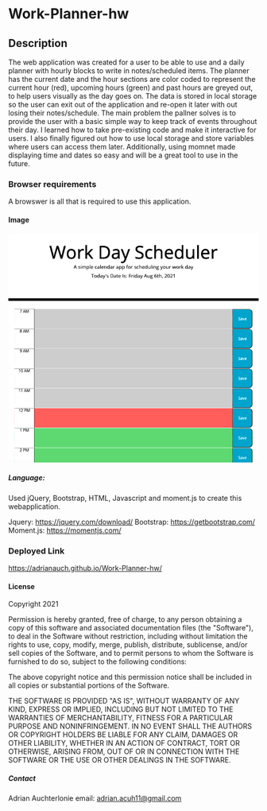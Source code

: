 # Work-Planner-hw

## Description

The web application was created for a user to be able to use and a daily planner with hourly blocks to write in notes/scheduled items. The planner has the current date and the hour sections are color coded to represent the current hour (red), upcoming hours (green) and past hours are greyed out, to help users visually as the day goes on. The data is stored in local storage so the user can exit out of the application and re-open it later with out losing their notes/schedule. The main problem the pallner solves is to provide the user with a basic simple way to keep track of events throughout their day. I learned how to take pre-existing code and make it interactive for users. I also finally figured out how to use local storage and store variables where users can access them later. Additionally, using momnet made displaying time and dates so easy and will be a great tool to use in the future.

### Browser requirements

A browswer is all that is required to use this application.

#### Image

![Daily palnner with date and hour blocks color coordinated based on hour](assets/images/overview.png)

##### Language:

Used jQuery, Bootstrap, HTML, Javascript and moment.js to create this webapplication.

Jquery: https://jquery.com/download/
Bootstrap: https://getbootstrap.com/
Moment.js: https://momentjs.com/

### Deployed Link

https://adrianauch.github.io/Work-Planner-hw/

#### License

Copyright 2021

Permission is hereby granted, free of charge, to any person obtaining a copy of this software and associated documentation files (the "Software"), to deal in the Software without restriction, including without limitation the rights to use, copy, modify, merge, publish, distribute, sublicense, and/or sell copies of the Software, and to permit persons to whom the Software is furnished to do so, subject to the following conditions:

The above copyright notice and this permission notice shall be included in all copies or substantial portions of the Software.

THE SOFTWARE IS PROVIDED "AS IS", WITHOUT WARRANTY OF ANY KIND, EXPRESS OR IMPLIED, INCLUDING BUT NOT LIMITED TO THE WARRANTIES OF MERCHANTABILITY, FITNESS FOR A PARTICULAR PURPOSE AND NONINFRINGEMENT. IN NO EVENT SHALL THE AUTHORS OR COPYRIGHT HOLDERS BE LIABLE FOR ANY CLAIM, DAMAGES OR OTHER LIABILITY, WHETHER IN AN ACTION OF CONTRACT, TORT OR OTHERWISE, ARISING FROM, OUT OF OR IN CONNECTION WITH THE SOFTWARE OR THE USE OR OTHER DEALINGS IN THE SOFTWARE.

##### Contact

Adrian Auchterlonie
email: adrian.acuh11@gmail.com
